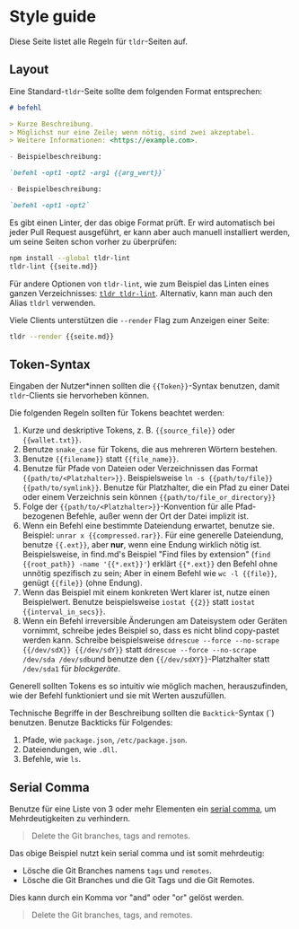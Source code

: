 # Style guide

Diese Seite listet alle Regeln für `tldr`-Seiten auf.

## Layout

Eine Standard-`tldr`-Seite sollte dem folgenden Format entsprechen:

```md
# befehl

> Kurze Beschreibung.
> Möglichst nur eine Zeile; wenn nötig, sind zwei akzeptabel.
> Weitere Informationen: <https://example.com>.

- Beispielbeschreibung:

`befehl -opt1 -opt2 -arg1 {{arg_wert}}`

- Beispielbeschreibung:

`befehl -opt1 -opt2`
```

Es gibt einen Linter, der das obige Format prüft.
Er wird automatisch bei jeder Pull Request ausgeführt,
er kann aber auch manuell installiert werden, um seine Seiten schon vorher zu überprüfen:

```sh
npm install --global tldr-lint
tldr-lint {{seite.md}}
```

Für andere Optionen von `tldr-lint`, wie zum Beispiel das Linten eines ganzen Verzeichnisses:
[`tldr tldr-lint`](https://github.com/tldr-pages/tldr/blob/main/pages/common/tldr-lint.md). Alternativ, kann man auch den Alias `tldrl` verwenden.

Viele Clients unterstützen die `--render` Flag zum Anzeigen einer Seite:

```sh
tldr --render {{seite.md}}
```

## Token-Syntax

Eingaben der Nutzer\*innen sollten die `{{Token}}`-Syntax benutzen,
damit `tldr`-Clients sie hervorheben können.

Die folgenden Regeln sollten für Tokens beachtet werden:

1. Kurze und deskriptive Tokens,
   z. B. `{{source_file}}` oder `{{wallet.txt}}`.
2. Benutze `snake_case` <!--TODO: german wikipedia article for snake_case--> für Tokens, die aus mehreren Wörtern bestehen.
3. Benutze `{{filename}}` statt `{{file_name}}`.
4. Benutze für Pfade von Dateien oder Verzeichnissen das Format `{{path/to/<Platzhalter>}}`.
   Beispielsweise `ln -s {{path/to/file}} {{path/to/symlink}}`.
   Benutze für Platzhalter, die ein Pfad zu einer Datei oder einem Verzeichnis sein können `{{path/to/file_or_directory}}`
5. Folge der `{{path/to/<Platzhalter>}}`-Konvention für alle Pfad-bezogenen Befehle, außer wenn der
   Ort der Datei implizit ist.
6. Wenn ein Befehl eine bestimmte Dateiendung erwartet, benutze sie.
   Beispiel: `unrar x {{compressed.rar}}`.
   Für eine generelle Dateiendung, benutze `{{.ext}}`, aber **nur**, wenn eine Endung wirklich nötig ist.
   Beispielsweise, in find.md's Beispiel "Find files by extension" (`find {{root_path}} -name '{{*.ext}}'`)
   erklärt `{{*.ext}}` den Befehl ohne unnötig spezifisch zu sein;
   Aber in einem Befehl wie `wc -l {{file}}`, genügt `{{file}}` (ohne Endung).
7. Wenn das Beispiel mit einem konkreten Wert klarer ist, nutze einen Beispielwert.
   Benutze beispielsweise `iostat {{2}}` statt `iostat {{interval_in_secs}}`.
8. Wenn ein Befehl irreversible Änderungen am Dateisystem oder Geräten vornimmt, schreibe jedes Beispiel so, dass es nicht blind copy-pastet werden kann.
   Schreibe beispielsweise `ddrescue --force --no-scrape {{/dev/sdX}} {{/dev/sdY}}` statt  `ddrescue --force --no-scrape /dev/sda /dev/sdb`und benutze den `{{/dev/sdXY}}`-Platzhalter statt `/dev/sda1` für *blockgeräte*.

Generell sollten Tokens es so intuitiv wie möglich machen,
herauszufinden, wie der Befehl funktioniert und sie mit Werten auszufüllen.

Technische Begriffe in der Beschreibung sollten die `Backtick`-Syntax (\`) benutzen.
Benutze Backticks für Folgendes:

1. Pfade, wie `package.json`, `/etc/package.json`.
2. Dateiendungen, wie `.dll`.
3. Befehle, wie `ls`.

## Serial Comma

Benutze für eine Liste von 3 oder mehr Elementen ein [serial comma](https://en.wikipedia.org/wiki/Serial_comma), um Mehrdeutigkeiten zu verhindern.

> Delete the Git branches, tags and remotes.

Das obige Beispiel nutzt kein serial comma und ist somit mehrdeutig:

- Lösche die Git Branches namens `tags` und `remotes`.
- Lösche die Git Branches und die Git Tags und die Git Remotes.

Dies kann durch ein Komma vor "and" oder "or" gelöst werden.

> Delete the Git branches, tags, and remotes.
